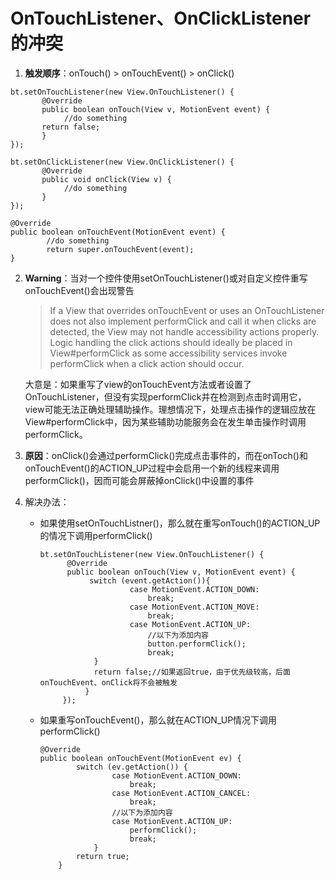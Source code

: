 # OnTouchListener、OnClickListener的冲突

1. **触发顺序**：onTouch() > onTouchEvent() > onClick()

```
bt.setOnTouchListener(new View.OnTouchListener() {
       @Override
       public boolean onTouch(View v, MotionEvent event) {
            //do something
       return false;
       }
});
```



```
bt.setOnClickListener(new View.OnClickListener() {
       @Override
       public void onClick(View v) {
            //do something
       }
});
```



```
@Override
public boolean onTouchEvent(MotionEvent event) {
        //do something
        return super.onTouchEvent(event);
}
```

2. **Warning**：当对一个控件使用setOnTouchListener()或对自定义控件重写onTouchEvent()会出现警告

   > If a View that overrides onTouchEvent or uses an OnTouchListener does not also implement performClick and call it when clicks are detected, the View may not handle accessibility actions properly. Logic handling the click actions should ideally be placed in View#performClick as some accessibility services invoke performClick when a click action should occur.

   大意是：如果重写了view的onTouchEvent方法或者设置了OnTouchListener，但没有实现performClick并在检测到点击时调用它，view可能无法正确处理辅助操作。理想情况下，处理点击操作的逻辑应放在View#performClick中，因为某些辅助功能服务会在发生单击操作时调用performClick。

3. **原因**：onClick()会通过performClick()完成点击事件的，而在onToch()和onTouchEvent()的ACTION_UP过程中会启用一个新的线程来调用performClick()，因而可能会屏蔽掉onClick()中设置的事件

4. 解决办法：

   - 如果使用setOnTouchListner()，那么就在重写onTouch()的ACTION_UP的情况下调用performClick()

     ```
     bt.setOnTouchListener(new View.OnTouchListener() {
           @Override
           public boolean onTouch(View v, MotionEvent event) {
                switch (event.getAction()){
                         case MotionEvent.ACTION_DOWN:
                             break;
                         case MotionEvent.ACTION_MOVE:
                             break;
                         case MotionEvent.ACTION_UP:
                             //以下为添加内容
                             button.performClick();
                             break;
                 }
                 return false;//如果返回true，由于优先级较高，后面onTouchEvent、onClick将不会被触发
               }
          });
     ```

     

   - 如果重写onTouchEvent()，那么就在ACTION_UP情况下调用performClick()

     ```
     @Override
     public boolean onTouchEvent(MotionEvent ev) {
             switch (ev.getAction()) {
                     case MotionEvent.ACTION_DOWN:
                         break;
                     case MotionEvent.ACTION_CANCEL:
                         break;
                     //以下为添加内容
                     case MotionEvent.ACTION_UP:
                         performClick();
                         break;
                 }
             return true;
         }
     ```

     